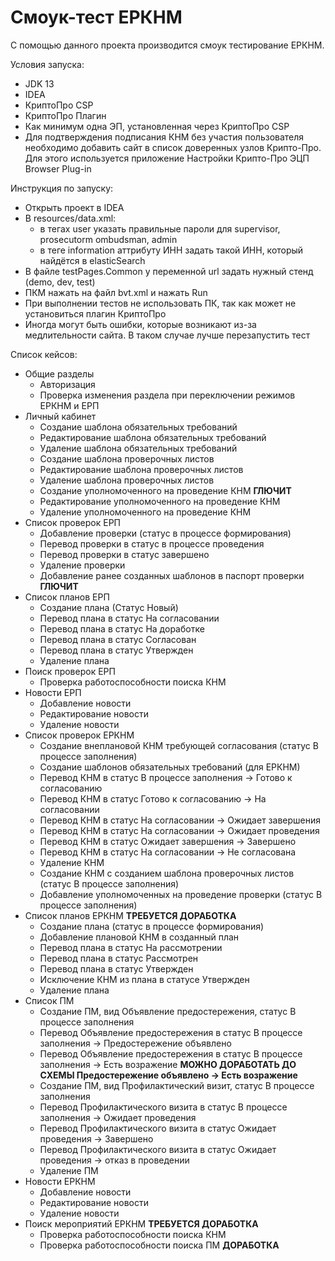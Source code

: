 # Смоук-тест ЕРКНМ
С помощью данного проекта производится смоук тестирование ЕРКНМ.

Условия запуска:
* JDK 13
* IDEA
* КриптоПро CSP
* КриптоПро Плагин
* Как минимум одна ЭП, установленная через КриптоПро CSP 
* Для подтверждения подписания КНМ без участия пользователя необходимо добавить сайт в список доверенных 
узлов Крипто-Про. Для этого используется приложение Настройки Крипто-Про ЭЦП Browser Plug-in

Инструкция по запуску:
* Открыть проект в IDEA
* В resources/data.xml:
  - в тегах user указать правильные пароли для supervisor, prosecutorm ombudsman, admin
  - в теге information аттрибуту ИНН задать такой ИНН, который найдётся в elasticSearch
* В файле testPages.Common у переменной url задать нужный стенд (demo, dev, test)
* ПКМ нажать на файл bvt.xml и нажать Run
* При выполнении тестов не использовать ПК, так как может не установиться плагин КриптоПро
* Иногда могут быть ошибки, которые возникают из-за медлительности сайта. В таком случае лучше перезапустить тест

Список кейсов:

* Общие разделы
  - Авторизация
  - Проверка изменения раздела при переключении режимов ЕРКНМ и ЕРП
* Личный кабинет
  - Создание шаблона обязательных требований
  - Редактирование шаблона обязательных требований
  - Удаление шаблона обязательных требований
  - Создание шаблона проверочных листов
  - Редактирование шаблона проверочных листов
  - Удаление шаблона проверочных листов
  - Создание уполномоченного на проведение КНМ __ГЛЮЧИТ__
  - Редактирование уполномоченного на проведение КНМ
  - Удаление уполномоченного на проведение КНМ
* Список проверок ЕРП
  - Добавление проверки (статус в процессе формирования)
  - Перевод проверки в статус в процессе проведения
  - Перевод проверки в статус завершено
  - Удаление проверки
  - Добавление ранее созданных шаблонов в паспорт проверки __ГЛЮЧИТ__
* Список планов ЕРП
  - Создание плана (Статус Новый)
  - Перевод плана в статус На согласовании
  - Перевод плана в статус На доработке
  - Перевод плана в статус Согласован
  - Перевод плана в статус Утвержден
  - Удаление плана
* Поиск проверок ЕРП
  - Проверка работоспособности поиска КНМ
* Новости ЕРП
  - Добавление новости
  - Редактирование новости
  - Удаление новости
* Список проверок ЕРКНМ
  - Создание внеплановой КНМ требующей согласования (статус В процессе заполнения)
  - Создание шаблонов обязательных требований (для ЕРКНМ)
  - Перевод КНМ в статус В процессе заполнения -> Готово к согласованию
  - Перевод КНМ в статус Готово к согласованию -> На согласовании
  - Перевод КНМ в статус На согласовании -> Ожидает завершения
  - Перевод КНМ в статус На согласовании -> Ожидает проведения
  - Перевод КНМ в статус Ожидает завершения -> Завершено
  - Перевод КНМ в статус На согласовании -> Не согласована
  - Удаление КНМ
  - Создание КНМ с созданием шаблона проверочных листов (статус В процессе заполнения)
  - Добавление уполномоченных на проведение проверки (статус В процессе заполнения)
* Список планов ЕРКНМ __ТРЕБУЕТСЯ ДОРАБОТКА__
  - Создание плана (статус в процессе формирования)
  - Добавление плановой КНМ в созданный план
  - Перевод плана в статус На рассмотрении
  - Перевод плана в статус Рассмотрен
  - Перевод плана в статус Утвержден
  - Исключение КНМ из плана в статусе Утвержден
  - Удаление плана
* Список ПМ
  - Создание ПМ, вид Объявление предостережения, статус В процессе заполнения
  - Перевод Объявление предостережения в статус В процессе заполнения -> Предостережение объявлено
  - Перевод Объявление предостережения в статус В процессе заполнения -> Есть возражение __МОЖНО ДОРАБОТАТЬ ДО СХЕМЫ Предостережение объявлено -> Есть возражение__
  - Создание ПМ, вид Профилактический визит, статус В процессе заполнения
  - Перевод Профилактического визита в статус В процессе заполнения -> Ожидает проведения
  - Перевод Профилактического визита в статус Ожидает проведения -> Завершено
  - Перевод Профилактического визита в статус Ожидает проведения -> отказ в проведении
  - Удаление ПМ
* Новости ЕРКНМ
  - Добавление новости
  - Редактирование новости
  - Удаление новости
* Поиск мероприятий ЕРКНМ __ТРЕБУЕТСЯ ДОРАБОТКА__
  - Проверка работоспособности поиска КНМ
  - Проверка работоспособности поиска ПМ __ДОРАБОТКА__
